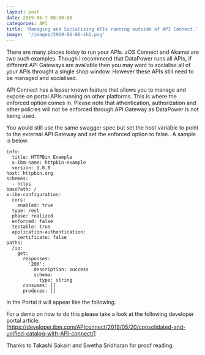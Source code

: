 ```yaml
---
layout: post
date: 2019-06-7 08:00:00
categories: API
title: 'Managing and Socialising APIs running outside of API Connect.'
image:  '/images/2019-06-06-sh1.png'
---
```


There are many places today to run your APIs. zOS Connect and Akamai are two such examples. Though I recommend that DataPower runs all APIs, if different API Gateways are available then you may want to socialise all of your APIs throught a single shop window. However these APIs still need to be managed and socialised.

API Connect has a lesser known feature that allows you to manage and expose on portal APIs running on other platforms. This is where the enforced option comes in.  Please note that athentication, authorization and other policies will not be enforced through API Gateway as DataPower is not being used.

You would still use the same swagger spec but set the host variable to point to the external API Gateway and set the enforced option to false.. A sample is below.

```swagger: '2.0'
info:
  title: HTTPBin Example
  x-ibm-name: httpbin-example
  version: 1.0.0
host: httpbin.org
schemes:
  - https
basePath: /
x-ibm-configuration:
  cors:
    enabled: true
  type: rest
  phase: realized
  enforced: false
  testable: true
  application-authentication:
    certificate: false
paths:
  /ip:
    get:
      responses:
        '200':
          description: success
          schema:
            type: string
      consumes: []
      produces: []
```



In the Portal it will appear like the following.


[](/images/2019-06-06-sh1.png)
[](/images/2019-06-06-sh2.png)


For a demo on how to do this please take a look at the following developer portal article. [https://developer.ibm.com/APIconnect/2019/05/20/consolidated-and-unified-catalog-with-API-connect/]

Thanks to Takashi Sakairi and Swetha Sridharan for proof reading.

